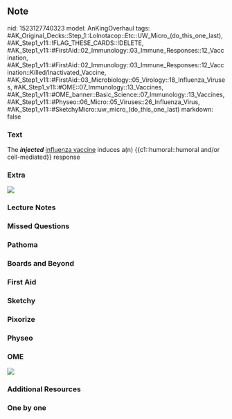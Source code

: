 ## Note
nid: 1523127740323
model: AnKingOverhaul
tags: #AK_Original_Decks::Step_1::Lolnotacop::Etc::UW_Micro_(do_this_one_last), #AK_Step1_v11::!FLAG_THESE_CARDS::!DELETE, #AK_Step1_v11::#FirstAid::02_Immunology::03_Immune_Responses::12_Vaccination, #AK_Step1_v11::#FirstAid::02_Immunology::03_Immune_Responses::12_Vaccination::Killed/Inactivated_Vaccine, #AK_Step1_v11::#FirstAid::03_Microbiology::05_Virology::18_Influenza_Viruses, #AK_Step1_v11::#OME::07_Immunology::13_Vaccines, #AK_Step1_v11::#OME_banner::Basic_Science::07_Immunology::13_Vaccines, #AK_Step1_v11::#Physeo::06_Micro::05_Viruses::26_Influenza_Virus, #AK_Step1_v11::#SketchyMicro::uw_micro_(do_this_one_last)
markdown: false

### Text
The <i><b>injected</b></i> <u>influenza vaccine</u> induces a(n)
{{c1::humoral::humoral and/or cell-mediated}} response

### Extra
<img src="paste-39036957753816.jpg">

### Lecture Notes


### Missed Questions


### Pathoma


### Boards and Beyond


### First Aid


### Sketchy


### Pixorize


### Physeo


### OME
<div class="ome-widget">
  <a href=
  "https://onlinemeded.org/spa/immunology/vaccines/acquire?ref=anki">
  <img src="_OME_AnkiFlashcards_Lesson_2.png"></a>
</div>

### Additional Resources


### One by one

